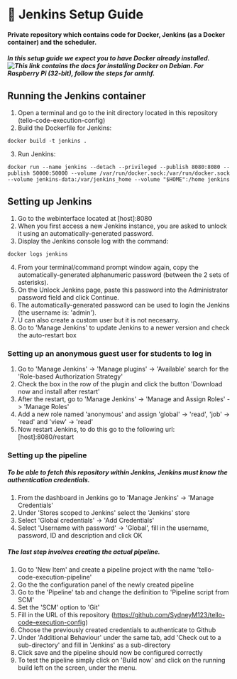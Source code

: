 # :floppy_disk: Jenkins Setup Guide
#### Private repository which contains code for Docker, Jenkins (as a Docker container) and the scheduler.
##### In this setup guide we expect you to have Docker already installed. ![This link](https://docs.docker.com/engine/install/debian/) contains the docs for installing Docker on Debian. For Raspberry Pi (32-bit), follow the steps for armhf.

## Running the Jenkins container

1. Open a terminal and go to the init directory located in this repository (tello-code-execution-config)
2. Build the Dockerfile for Jenkins:
```
docker build -t jenkins .
```
3. Run Jenkins:
```
docker run --name jenkins --detach --privileged --publish 8080:8080 --publish 50000:50000 --volume /var/run/docker.sock:/var/run/docker.sock --volume jenkins-data:/var/jenkins_home --volume "$HOME":/home jenkins
```

## Setting up Jenkins

1. Go to the webinterface located at [host]:8080
2. When you first access a new Jenkins instance, you are asked to unlock it using an automatically-generated password.
3. Display the Jenkins console log with the command:
```
docker logs jenkins
```
4. From your terminal/command prompt window again, copy the automatically-generated alphanumeric password (between the 2 sets of asterisks).
5. On the Unlock Jenkins page, paste this password into the Administrator password field and click Continue.
6. The automatically-generated password can be used to login the Jenkins (the username is: 'admin').
7. U can also create a custom user but it is not necesarry.
8. Go to 'Manage Jenkins' to update Jenkins to a newer version and check the auto-restart box

### Setting up an anonymous guest user for students to log in

1. Go to 'Manage Jenkins' -> 'Manage plugins' -> 'Available' search for the 'Role-based Authorization Strategy'
2. Check the box in the row of the plugin and click the button 'Download now and install after restart'
3. After the restart, go to 'Manage Jenkins' -> 'Manage and Assign Roles' -> 'Manage Roles'
4. Add a new role named 'anonymous' and assign 'global' -> 'read', 'job' -> 'read' and 'view' -> 'read'
5. Now restart Jenkins, to do this go to the following url: [host]:8080/restart

### Setting up the pipeline

##### To be able to fetch this repository within Jenkins, Jenkins must know the authentication credentials.
1. From the dashboard in Jenkins go to 'Manage Jenkins' -> 'Manage Credentials'
2. Under 'Stores scoped to Jenkins' select the 'Jenkins' store
3. Select 'Global credentials' -> 'Add Credentials'
4. Select 'Username with password' -> 'Global', fill in the username, password, ID and description and click OK

##### The last step involves creating the actual pipeline.
1. Go to 'New Item' and create a pipeline project with the name 'tello-code-execution-pipeline'
2. Go the the configuration panel of the newly created pipeline
3. Go to the 'Pipeline' tab and change the definition to 'Pipeline script from SCM'
4. Set the 'SCM' option to 'Git'
5. Fill in the URL of this repository (https://github.com/SydneyM123/tello-code-execution-config)
6. Choose the previously created credentials to authenticate to Github
7. Under 'Additional Behaviour' under the same tab, add 'Check out to a sub-directory' and fill in 'Jenkins' as a sub-directory
8. Click save and the pipeline should now be configured correctly
9. To test the pipeline simply click on 'Build now' and click on the running build left on the screen, under the menu.
